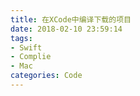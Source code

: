 ```yaml
---
title: 在XCode中编译下载的项目
date: 2018-02-10 23:59:14
tags:
- Swift
- Complie
- Mac
categories: Code
---
```

